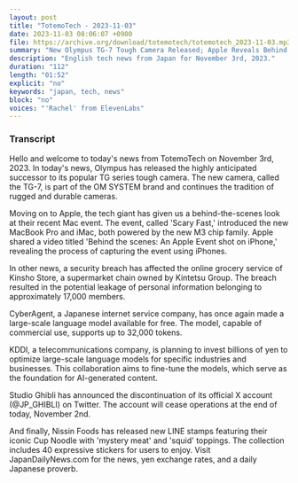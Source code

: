```yaml
---
layout: post
title: "TotemoTech - 2023-11-03"
date: 2023-11-03 08:06:07 +0900
file: https://archive.org/download/totemotech/totemotech_2023-11-03.mp3
summary: "New Olympus TG-7 Tough Camera Released; Apple Reveals Behind the Scenes of New Mac Event, & more…"
description: "English tech news from Japan for November 3rd, 2023."
duration: "112"
length: "01:52"
explicit: "no"
keywords: "japan, tech, news"
block: "no"
voices: "'Rachel' from ElevenLabs"
---
```


### Transcript

Hello and welcome to today's news from TotemoTech on November 3rd, 2023. In today's news, Olympus has released the highly anticipated successor to its popular TG series tough camera. The new camera, called the TG-7, is part of the OM SYSTEM brand and continues the tradition of rugged and durable cameras.

Moving on to Apple, the tech giant has given us a behind-the-scenes look at their recent Mac event. The event, called 'Scary Fast,' introduced the new MacBook Pro and iMac, both powered by the new M3 chip family. Apple shared a video titled 'Behind the scenes: An Apple Event shot on iPhone,' revealing the process of capturing the event using iPhones.

In other news, a security breach has affected the online grocery service of Kinsho Store, a supermarket chain owned by Kintetsu Group. The breach resulted in the potential leakage of personal information belonging to approximately 17,000 members.

CyberAgent, a Japanese internet service company, has once again made a large-scale language model available for free. The model, capable of commercial use, supports up to 32,000 tokens.

KDDI, a telecommunications company, is planning to invest billions of yen to optimize large-scale language models for specific industries and businesses. This collaboration aims to fine-tune the models, which serve as the foundation for AI-generated content.

Studio Ghibli has announced the discontinuation of its official X account (@JP_GHIBLI) on Twitter. The account will cease operations at the end of today, November 2nd.

And finally, Nissin Foods has released new LINE stamps featuring their iconic Cup Noodle with 'mystery meat' and 'squid' toppings. The collection includes 40 expressive stickers for users to enjoy.   Visit JapanDailyNews.com for the news, yen exchange rates, and a daily Japanese proverb.
